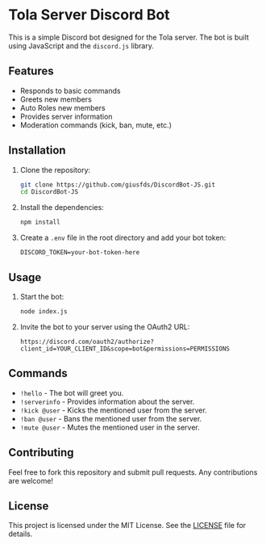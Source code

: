 # Tola Server Discord Bot

This is a simple Discord bot designed for the Tola server. The bot is built using JavaScript and the `discord.js` library.

## Features

- Responds to basic commands
- Greets new members
- Auto Roles new members
- Provides server information
- Moderation commands (kick, ban, mute, etc.)

## Installation

1. Clone the repository:

    ```bash
    git clone https://github.com/giusfds/DiscordBot-JS.git
    cd DiscordBot-JS
    ```

2. Install the dependencies:

    ```bash
    npm install
    ```

3. Create a `.env` file in the root directory and add your bot token:

    ```env
    DISCORD_TOKEN=your-bot-token-here
    ```

## Usage

1. Start the bot:

    ```bash
    node index.js
    ```

2. Invite the bot to your server using the OAuth2 URL:

    ```url
    https://discord.com/oauth2/authorize?client_id=YOUR_CLIENT_ID&scope=bot&permissions=PERMISSIONS
    ```

## Commands

- `!hello` - The bot will greet you.
- `!serverinfo` - Provides information about the server.
- `!kick @user` - Kicks the mentioned user from the server.
- `!ban @user` - Bans the mentioned user from the server.
- `!mute @user` - Mutes the mentioned user in the server.

## Contributing

Feel free to fork this repository and submit pull requests. Any contributions are welcome!

## License

This project is licensed under the MIT License. See the [LICENSE](/LICENSE) file for details.

